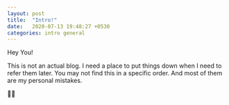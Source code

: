 ```yaml
---
layout: post
title:  "Intro!"
date:   2020-07-13 19:48:27 +0530
categories: intro general
---
```

Hey You! 

This is not an actual blog. I need a place to put things down when I need to refer them later. You may not find this in a specific order. And most of them are my personal mistakes. 


👨‍💻